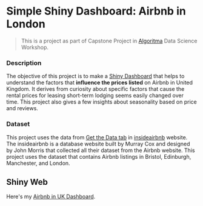 # Simple Shiny Dashboard: Airbnb in London

> This is a project as part of  Capstone Project in [Algoritma](https://algorit.ma/) Data Science Workshop.

### **Description**

The objective of this project is to make a [Shiny Dashboard](https://rstudio.github.io/shinydashboard/) that helps to understand the factors that **influence the prices listed** on Airbnb in United Kingdom. It derives from curiosity about specific factors that cause the rental prices for leasing short-term lodging seems easily changed over time. This project also gives a few insights about seasonality based on price and reviews.


### **Dataset**

This project uses the data from [Get the Data tab](http://insideairbnb.com/behind.html) in [insideairbnb](http://insideairbnb.com/index.html) website. The insideairbnb is a database website built by Murray Cox and designed by John Morris that collected all their dataset from the Airbnb website. This project uses the dataset that contains Airbnb listings in Bristol, Edinburgh, Manchester, and London. 

## Shiny Web

Here's my [Airbnb in UK Dashboard](https://sabrinapribadi.shinyapps.io/AirbnbUKDashboard/).
